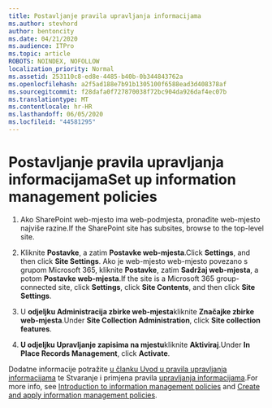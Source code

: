```yaml
---
title: Postavljanje pravila upravljanja informacijama
ms.author: stevhord
author: bentoncity
ms.date: 04/21/2020
ms.audience: ITPro
ms.topic: article
ROBOTS: NOINDEX, NOFOLLOW
localization_priority: Normal
ms.assetid: 253110c8-ed8e-4485-b40b-0b344843762a
ms.openlocfilehash: a2f5ad188e7b91b1305100f6588ead3d408378af
ms.sourcegitcommit: f28dafa0f727870038f72bc904da926daf4ec07b
ms.translationtype: MT
ms.contentlocale: hr-HR
ms.lasthandoff: 06/05/2020
ms.locfileid: "44581295"
---
```

# <a name="set-up-information-management-policies"></a><span data-ttu-id="24447-102">Postavljanje pravila upravljanja informacijama</span><span class="sxs-lookup"><span data-stu-id="24447-102">Set up information management policies</span></span>

1. <span data-ttu-id="24447-103">Ako SharePoint web-mjesto ima web-podmjesta, pronađite web-mjesto najviše razine.</span><span class="sxs-lookup"><span data-stu-id="24447-103">If the SharePoint site has subsites, browse to the top-level site.</span></span>
    
2. <span data-ttu-id="24447-104">Kliknite **Postavke**, a zatim **Postavke web-mjesta**.</span><span class="sxs-lookup"><span data-stu-id="24447-104">Click **Settings**, and then click **Site Settings**.</span></span> <span data-ttu-id="24447-105">Ako je web-mjesto web-mjesto povezano s grupom Microsoft 365, kliknite **Postavke**, zatim **Sadržaj web-mjesta**, a potom **Postavke web-mjesta**.</span><span class="sxs-lookup"><span data-stu-id="24447-105">If the site is a Microsoft 365 group-connected site, click **Settings**, click **Site Contents**, and then click **Site Settings**.</span></span>
    
3. <span data-ttu-id="24447-106">U **odjeljku Administracija zbirke web-mjesta**kliknite **Značajke zbirke web-mjesta**.</span><span class="sxs-lookup"><span data-stu-id="24447-106">Under **Site Collection Administration**, click **Site collection features**.</span></span>
    
4. <span data-ttu-id="24447-107">**U odjeljku Upravljanje zapisima na mjestu**kliknite **Aktiviraj**.</span><span class="sxs-lookup"><span data-stu-id="24447-107">Under **In Place Records Management**, click **Activate**.</span></span>
    
<span data-ttu-id="24447-108">Dodatne informacije potražite [u članku Uvod u pravila upravljanja informacijama](https://go.microsoft.com/fwlink/?linkid=404239) te Stvaranje i primjena pravila [upravljanja informacijama](https://go.microsoft.com/fwlink/?linkid=2003916).</span><span class="sxs-lookup"><span data-stu-id="24447-108">For more info, see [Introduction to information management policies](https://go.microsoft.com/fwlink/?linkid=404239) and [Create and apply information management policies](https://go.microsoft.com/fwlink/?linkid=2003916).</span></span>
  

